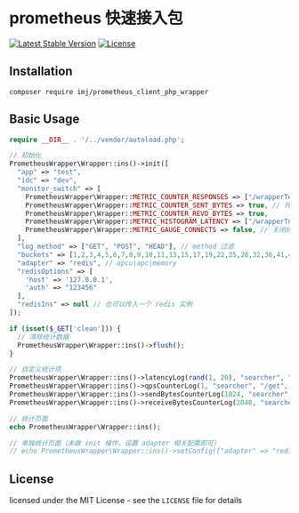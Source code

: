 prometheus 快速接入包
====================
[![Latest Stable Version](https://poser.pugx.org/imj/prometheus_client_php_wrapper/v/stable)](https://packagist.org/packages/imj/prometheus_client_php_wrapper)
[![License](https://poser.pugx.org/imj/prometheus_client_php_wrapper/license)](https://packagist.org/packages/imj/prometheus_client_php_wrapper)

Installation
------------
```shell
composer require imj/prometheus_client_php_wrapper
```

Basic Usage
------------

```php
require __DIR__ . '/../vendor/autoload.php';

// 初始化
PrometheusWrapper\Wrapper::ins()->init([
  "app" => "test",
  "idc" => "dev",
  "monitor_switch" => [
    PrometheusWrapper\Wrapper::METRIC_COUNTER_RESPONSES => ["/wrapperTest.php"],
    PrometheusWrapper\Wrapper::METRIC_COUNTER_SENT_BYTES => true, // 开启用于记录下游流量
    PrometheusWrapper\Wrapper::METRIC_COUNTER_REVD_BYTES => true,
    PrometheusWrapper\Wrapper::METRIC_HISTOGRAM_LATENCY => ["/wrapperTest.php"],
    PrometheusWrapper\Wrapper::METRIC_GAUGE_CONNECTS => false, // 关闭统计项
  ],
  "log_method" => ["GET", "POST", "HEAD"], // method 过滤
  "buckets" => [1,2,3,4,5,6,7,8,9,10,11,13,15,17,19,22,25,28,32,36,41,47,54,62,71,81,92,105,120,137,156,178,203,231,263,299,340,387,440,500], // 桶距配置
  "adapter" => "redis", // apcu|apc|memory
  "redisOptions" => [
    'host' => '127.0.0.1',
    'auth' => "123456"
  ],
  "redisIns" => null // 也可以传入一个 redis 实例
]);

if (isset($_GET['clean'])) {
  // 清除统计数据
  PrometheusWrapper\Wrapper::ins()->flush();
}

// 自定义统计项
PrometheusWrapper\Wrapper::ins()->latencyLog(rand(1, 20), "searcher", "/get", "GET"); // 延迟
PrometheusWrapper\Wrapper::ins()->qpsCounterLog(1, "searcher", "/get", "GET", 200); // QPS
PrometheusWrapper\Wrapper::ins()->sendBytesCounterLog(1024, "searcher", "/get", "GET", 200); // 流量 out
PrometheusWrapper\Wrapper::ins()->receiveBytesCounterLog(2048, "searcher", "/get", "GET", 200); // 流量 in

// 统计页面
echo PrometheusWrapper\Wrapper::ins();

// 单独统计页面（未做 init 操作，设置 adapter 相关配置即可）
// echo PrometheusWrapper\Wrapper::ins()->setConfig(["adapter" => "redis", "redisOptions" => ['host' => '127.0.0.1', 'auth' => "123456"]]);
```

License
------------

licensed under the MIT License - see the `LICENSE` file for details
